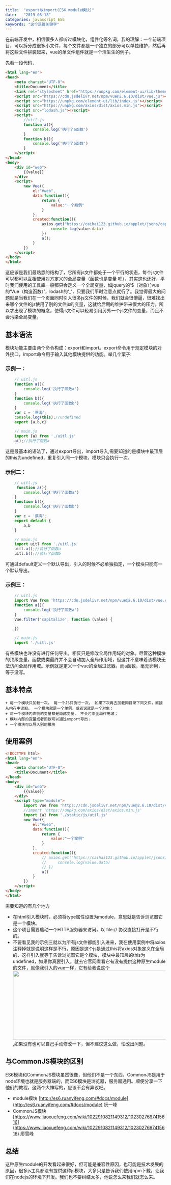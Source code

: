 ```yaml
---
title:  "export与import(ES6 module模快)"
date:   "2019-08-18"
categories: javascript ES6
keywords: "这个是篇关键字"
---
```


在前端开发中，相信很多人都听过模块化，组件化等名词，我的理解：一个前端项目，可以拆分成很多小文件，每个文件都是一个独立的部分可以单独维护，然后再将这些文件拼装起来，vue的单文件组件就是一个活生生的例子。

先看一段代码，
``` html
<html lang="en">
<head>
    <meta charset="UTF-8">
    <title>Document</title>
    <link rel="stylesheet" href="https://unpkg.com/element-ui/lib/theme-chalk/index.css">
    <script src="https://cdn.jsdelivr.net/npm/vue@2.6.10/dist/vue.js"></script>
    <script src="https://unpkg.com/element-ui/lib/index.js"></script>
    <script src="https://unpkg.com/axios/dist/axios.min.js"></script>
    <script src="lodash.js"></script>
    <script>
        //util.js
        function a(){
            console.log('执行了a函数')
        }
        function b(){
            console.log('执行了b函数')
        }
    </script>
</head>
<body>
    <div id="web">
        {{value}}
    </div>
    <script>
        new Vue({
            el:"#web",
            data:function(){
                return {
                    value:"一个案例"
                }
            },
            created:function(){
                axios.get("https://caihai123.github.io/applet/jsons/capitalize.json").then(function(value){
                    console.log(value.data)
                })
                a();
            }
        })
    </script>
</body>
</html>
```
这应该是我们最熟悉的结构了，它所有js文件都处于一个平行的状态，每个js文件可以都可以互相使用对方定义的全局变量（函数也是变量 吧），其实这也还好，平时我们使用的工具库一般都只会定义一个全局变量，如jquery的‘$（对象）’,vue的‘Vue（构造函数）’，lodash的‘_’，只要我们平时注意点就行了。我觉得最大的问题就是当我们在一个页面同时引入很多js文件的时候，我们就会很懵逼，很难找出来哪个文件的js使用了别的文件js的变量，这就给后期的维护带来很大的压力。所以才出现了模块的概念，使得js文件可以轻易引用另外一个js文件的变量，而且不会污染全局变量。

## 基本语法
模块功能主要由两个命令构成：export和import。export命令用于规定模块的对外接口，import命令用于输入其他模块提供的功能。举几个栗子:
### 示例一：
``` js
    // uitl.js
    function a(){
        console.log('执行了函数a')
    }
    function b(){
        console.log('执行了函数b')
    }
    var c = '蔡海';
    console.log(this);//undefined
    export {a,b,c}
```
    
``` js
    // main.js
    import {a} from './uitl.js'
    a();//执行了函数a
```
这是最基本的语法了，通过export导出，import导入,需要知道的是模块中最顶层的this为undefined，重复引入同一个模块，模块只会执行一次。
### 示例二：
``` js
    // uitl.js
     function a(){
        console.log('执行了函数a')
    }
    function b(){
        console.log('执行了函数b')
    }
    var c = '蔡海';
    export default {
        a,b
    }
```
``` js
    // main.js
    import uitl from './uitl.js'
    uitl.a();//执行了函数a
    uitl.b();//执行了函数b
 ```
可通过default定义一个默认导出，引入的时候不必单独指定，一个模块只能有一个默认导出。
### 示例三：
``` js
    // uitl.js
    import Vue from 'https://cdn.jsdelivr.net/npm/vue@2.6.10/dist/vue.esm.browser.js'
    function a(){
        console.log('执行了函数a')
    }
    Vue.filter('capitalize', function (value) {
        
    })
```
``` js
    // main.js
    import './uitl.js'
```
有些模块也许没有进行任何导出，相反只是修改全局作用域的对象。尽管这种模块的顶级变量，函数或类最终并不会自动加入全局作用域，但这并不意味着该模块无法访问全局作用域。示例就是定义一个vue的全局过滤器。而a函数，毫无卵用，等于没写。
## 基本特点
    + 每一个模块只加载一次， 每一个JS只执行一次， 如果下次再去加载同目录下同文件，直接从内存中读取。 一个模块就是一个单例，或者说就是一个对象；
    + 每一个模块内声明的变量都是局部变量， 不会污染全局作用域；
    + 模块内部的变量或者函数可以通过export导出；
    + 一个模块可以导入别的模块

## 使用案例
``` html
<!DOCTYPE html>
<html lang="en">
<head>
    <meta charset="UTF-8">
    <title>Document</title>
</head>
<body>
    <div id="web">
        {{value}}
    </div>
    <script type="module">
        import Vue from 'https://cdn.jsdelivr.net/npm/vue@2.6.10/dist/vue.esm.browser.js'
        //import 'https://unpkg.com/axios/dist/axios.min.js'
        import {a} from './static/js/util.js'
        new Vue({
            el:"#web",
            data:function(){
                return {
                    value:"一个案例"
                }
            },
            created:function(){
                // axios.get("https://caihai123.github.io/applet/jsons/capitalize.json").then(function(value){
                //     console.log(value.data)
                // })
                a()
            }
        })
    </script>
</body>
</html>
```
需要知道的有几个地方
+ 在html引入模块时，必须将type属性设置为module，意思就是告诉浏览器它是一个模块。
+ 这个项目需要启动一个HTTP服务器来访问，以 file:// 协议直接打开是不行的。
+ 不要看见我的示例三就以为所有js文件都能引入进来，我在使用案例中将axios注释掉就是说明这样是不行，原因是这个js是通过this将axios对象定义在全局的，这样引入就等于告诉浏览器它是个模块，模块中最顶层的this为undefined，如果你真要引入，就去它官网看看它有没有提供这种原生module的文件，就像我引入的vue一样，它有给我说这个<img src="/static/img/vuebrowser.png"  height="216" width="884">,如果没有也可以自己手动修改一下，但不建议这么做，怕改出问题。
## 与CommonJS模块的区别
 ES6模块和CommonJS模块虽然很像，但他们不是一个东西，CommonJS是用于node环境也就是服务器端的，而ES6模块是浏览器，服务器通用。顺便分享一下他们的教程，这两个大神写的，应该不会有异议吧。
+ module模块  [http://es6.ruanyifeng.com/#docs/module](http://es6.ruanyifeng.com/#docs/module) 阮一峰
+ CommonJS模块    [https://www.liaoxuefeng.com/wiki/1022910821149312/1023027697415616](https://www.liaoxuefeng.com/wiki/1022910821149312/1023027697415616) 廖雪峰

## 总结
这种原生module的开发看起来很好，但可能是兼容性原因，也可能是技术发展的原因，很多js工具都没有提供这种js模块，大多只是告诉我们使用npm下载，让我们在nodejs的环境下开发。我们也不要纠结太多，他说怎么来我们就怎么来。
